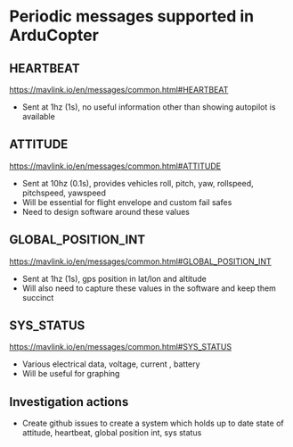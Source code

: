 # Periodic messages supported in ArduCopter

## HEARTBEAT
https://mavlink.io/en/messages/common.html#HEARTBEAT
- Sent at 1hz (1s), no useful information other than showing autopilot is available

## ATTITUDE
https://mavlink.io/en/messages/common.html#ATTITUDE
- Sent at 10hz (0.1s), provides vehicles roll, pitch, yaw, rollspeed, pitchspeed, yawspeed
- Will be essential for flight envelope and custom fail safes
- Need to design software around these values

## GLOBAL_POSITION_INT
https://mavlink.io/en/messages/common.html#GLOBAL_POSITION_INT
- Sent at 1hz (1s), gps position in lat/lon and altitude
- Will also need to capture these values in the software and keep them succinct 

## SYS_STATUS
https://mavlink.io/en/messages/common.html#SYS_STATUS
- Various electrical data, voltage, current , battery
- Will be useful for graphing 

## Investigation actions
- Create github issues to create a system which holds up to date state of attitude, heartbeat, global position int, sys status